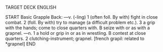 TARGET DECK
ENGLISH

START
Basic
Grapple
Back: —v. (-ling) 1 (often foll. By with) fight in close combat. 2 (foll. By with) try to manage (a difficult problem etc.). 3 a grip with the hands; come to close quarters with. B seize with or as with a grapnel. —n. 1 a hold or grip in or as in wrestling. B contest at close quarters. 2 clutching-instrument; grapnel. [french grapil: related to *grapnel]
END
